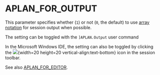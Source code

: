<h1 class="heading"><span class="name">APLAN_FOR_OUTPUT</span></h1>

This parameter specifies whether (`1`) or not (`0`, the default) to use [array notation](../../../programming-reference-guide/introduction/arrays/array-notation/) for session output when possible.

The setting can be toggled with the `]APLAN.Output` user command

In the Microsoft Windows IDE, the setting  can also be toggled by clicking the ![](../../../release-notes/img/session_arraynotation.png){width=20 height=20 vertical-align:text-bottom} icon in the session toolbar.

See also [APLAN_FOR_EDITOR](../aplan-for-editor).
